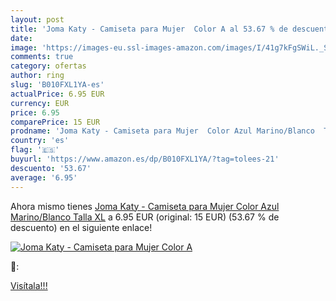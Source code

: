 ```yaml
---
layout: post
title: 'Joma Katy - Camiseta para Mujer  Color A al 53.67 % de descuento'
date: 
image: 'https://images-eu.ssl-images-amazon.com/images/I/41g7kFgSWiL._SL200_.jpg'
comments: true
category: ofertas
author: ring
slug: 'B010FXL1YA-es'
actualPrice: 6.95 EUR
currency: EUR
price: 6.95
comparePrice: 15 EUR
prodname: 'Joma Katy - Camiseta para Mujer  Color Azul Marino/Blanco  Talla XL'
country: 'es'
flag: '🇪🇸'
buyurl: 'https://www.amazon.es/dp/B010FXL1YA/?tag=tolees-21'
descuento: '53.67'
average: '6.95'
---
```


Ahora mismo tienes [Joma Katy - Camiseta para Mujer  Color Azul Marino/Blanco  Talla XL](https://www.amazon.es/dp/B010FXL1YA/?tag=tolees-21) a 6.95 EUR (original: 15 EUR) (53.67 %  de descuento) en el siguiente enlace!

[![Joma Katy - Camiseta para Mujer  Color A](https://images-eu.ssl-images-amazon.com/images/I/41g7kFgSWiL._SL200_.jpg)](https://www.amazon.es/dp/B010FXL1YA/?tag=tolees-21)

🔎:


[Visítala!!!](https://www.amazon.es/dp/B010FXL1YA/?tag=tolees-21)
